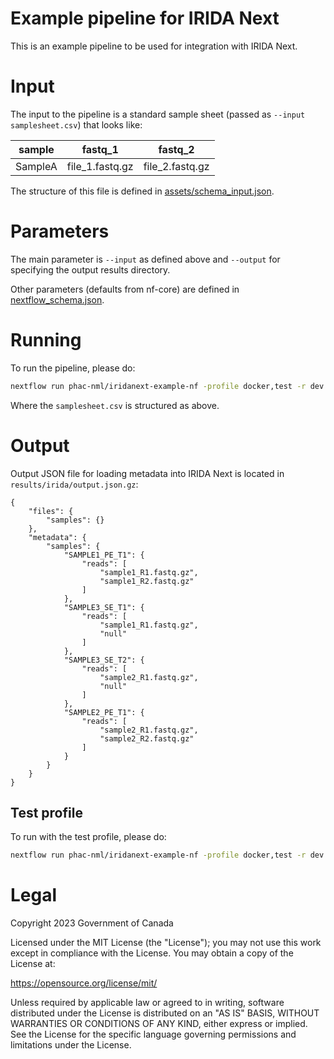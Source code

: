 # Example pipeline for IRIDA Next

This is an example pipeline to be used for integration with IRIDA Next.

# Input

The input to the pipeline is a standard sample sheet (passed as `--input samplesheet.csv`) that looks like:

| sample  | fastq_1         | fastq_2         |
| ------- | --------------- | --------------- |
| SampleA | file_1.fastq.gz | file_2.fastq.gz |

The structure of this file is defined in [assets/schema_input.json](assets/schema_input.json).

# Parameters

The main parameter is `--input` as defined above and `--output` for specifying the output results directory.

Other parameters (defaults from nf-core) are defined in [nextflow_schema.json](nextflow_schmea.json).

# Running

To run the pipeline, please do:

```bash
nextflow run phac-nml/iridanext-example-nf -profile docker,test -r dev -latest --input samplesheet.csv --outdir results
```

Where the `samplesheet.csv` is structured as above.

# Output

Output JSON file for loading metadata into IRIDA Next is located in `results/irida/output.json.gz`:

```
{
    "files": {
        "samples": {}
    },
    "metadata": {
        "samples": {
            "SAMPLE1_PE_T1": {
                "reads": [
                    "sample1_R1.fastq.gz",
                    "sample1_R2.fastq.gz"
                ]
            },
            "SAMPLE3_SE_T1": {
                "reads": [
                    "sample1_R1.fastq.gz",
                    "null"
                ]
            },
            "SAMPLE3_SE_T2": {
                "reads": [
                    "sample2_R1.fastq.gz",
                    "null"
                ]
            },
            "SAMPLE2_PE_T1": {
                "reads": [
                    "sample2_R1.fastq.gz",
                    "sample2_R2.fastq.gz"
                ]
            }
        }
    }
}
```

## Test profile

To run with the test profile, please do:

```bash
nextflow run phac-nml/iridanext-example-nf -profile docker,test -r dev -latest --outdir results
```

# Legal

Copyright 2023 Government of Canada

Licensed under the MIT License (the "License"); you may not use
this work except in compliance with the License. You may obtain a copy of the
License at:

https://opensource.org/license/mit/

Unless required by applicable law or agreed to in writing, software distributed
under the License is distributed on an "AS IS" BASIS, WITHOUT WARRANTIES OR
CONDITIONS OF ANY KIND, either express or implied. See the License for the
specific language governing permissions and limitations under the License.
